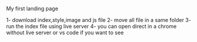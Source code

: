 My first landing page

1- download index,style,image  and js file 
2- move all file in a same folder
3- run the index file using live server
4- you can open direct in a chrome without live server or vs code if you want to see
